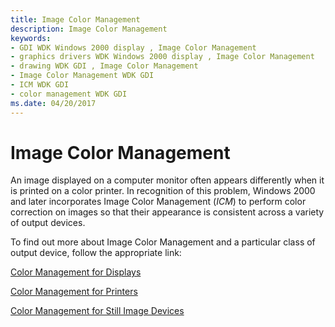 ```yaml
---
title: Image Color Management
description: Image Color Management
keywords:
- GDI WDK Windows 2000 display , Image Color Management
- graphics drivers WDK Windows 2000 display , Image Color Management
- drawing WDK GDI , Image Color Management
- Image Color Management WDK GDI
- ICM WDK GDI
- color management WDK GDI
ms.date: 04/20/2017
---
```


# Image Color Management

An image displayed on a computer monitor often appears differently when it is printed on a color printer. In recognition of this problem, Windows 2000 and later incorporates Image Color Management (*ICM*) to perform color correction on images so that their appearance is consistent across a variety of output devices.

To find out more about Image Color Management and a particular class of output device, follow the appropriate link:

[Color Management for Displays](color-management-for-displays.md)

[Color Management for Printers](../print/color-management-for-printers.md)

[Color Management for Still Image Devices](../image/color-management-for-still-image-devices.md)

